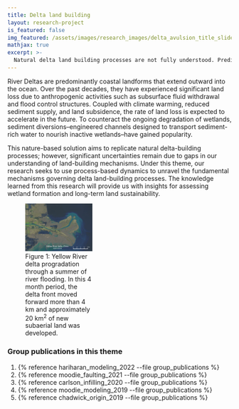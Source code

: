 ```yaml
---
title: Delta land building
layout: research-project
is_featured: false
img_featured: /assets/images/research_images/delta_avulsion_title_slide_scaled.png
mathjax: true
excerpt: >-
  Natural delta land building processes are not fully understood. Predicting the dynamics of these landscapes supports societal sustainability on deltas.
---
```



River Deltas are predominantly coastal landforms that extend outward into the ocean. 
Over the past decades, they have experienced significant land loss due to anthropogenic activities such as subsurface fluid withdrawal and flood control structures. 
Coupled with climate warming, reduced sediment supply, and land subsidence, the rate of land loss is expected to accelerate in the future. 
To counteract the ongoing degradation of wetlands, sediment diversions–engineered channels designed to transport sediment-rich water to nourish inactive wetlands–have gained popularity.

This nature-based solution aims to replicate natural delta-building processes; however, significant uncertainties remain due to gaps in our understanding of land-building mechanisms. 
Under this theme, our research seeks to use process-based dynamics to unravel the fundamental mechanisms governing delta land-building processes. 
The knowledge learned from this research will provide us with insights for assessing wetland formation and long-term land sustainability.



<figure style="width: 30%" class="float-right">
  <img src="/assets/images/research_images/yrd_building.gif" alt="Delta lobe building gif from the Yellow River delta.">
  <figcaption>Figure 1: Yellow River delta progradation through a summer of river flooding. In this 4 month period, the delta front moved forward more than 4 km and approximately 20 km<sup>2</sup> of new subaerial land was developed.</figcaption>
</figure> 




### Group publications in this theme

1. {% reference hariharan_modeling_2022 --file group_publications %}
1. {% reference moodie_faulting_2021 --file group_publications %}
1. {% reference carlson_infilling_2020 --file group_publications %}
1. {% reference moodie_modeling_2019 --file group_publications %}
1. {% reference chadwick_origin_2019 --file group_publications %}

